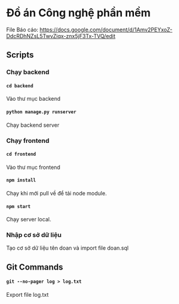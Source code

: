 # Đồ án Công nghệ phần mềm
File Báo cáo: https://docs.google.com/document/d/1Amv2PEYxoZ-DdcRDhNZsL5TwvZiqx-znx5jF3Tx-TVQ/edit
## Scripts

### Chạy backend
#### `cd backend`
Vào thư mục backend
#### `python manage.py runserver`
Chạy backend server
### Chạy frontend
#### `cd frontend`
Vào thư mục frontend
#### `npm install`
Chạy khi mới pull về để tải node module.
#### `npm start`
Chạy server local.
### Nhập cơ sở dữ liệu
Tạo cơ sở dữ liệu tên doan và import file doan.sql

## Git Commands

#### `git --no-pager log > log.txt`
Export file log.txt
